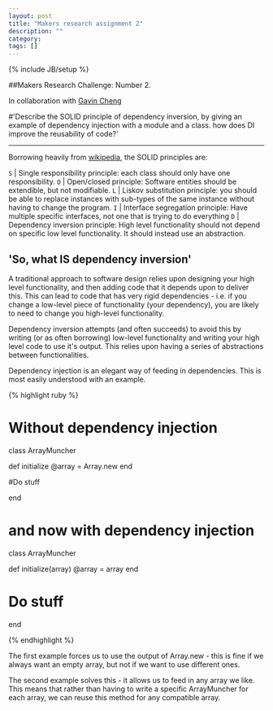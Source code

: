 ```yaml
---
layout: post
title: "Makers research assignment 2"
description: ""
category:
tags: []
---
```

{% include JB/setup %}


##Makers Research Challenge: Number 2.


In collaboration with <a href="http://github.com/gavinwcheng">Gavin Cheng</a>


#'Describe the SOLID principle of dependency inversion, by giving an example of dependency injection with a module and a class. how does DI improve the reusability of code?'
***

Borrowing heavily from <a href='https://en.wikipedia.org/wiki/SOLID_(object-oriented_design)'>wikipedia</a>, the SOLID principles are:



`S` | Single responsibility principle: each class should only have one responsibility.
`O` | Open/closed principle: Software entities should be extendible, but not modifiable.
`L` | Liskov substitution principle: you should be able to replace instances with sub-types of the same instance without having to change the program.
`I` | Interface segregation principle: Have multiple specific interfaces, not one that is trying to do everything
`D` | Dependency inversion principle: High level functionality should not depend on specific low level functionality. It should instead use an abstraction.  

## 'So, what IS dependency inversion'

A traditional approach to software design relies upon designing your high level functionality, and then adding code that it depends upon to deliver this. This can lead to code that has very rigid dependencies - i.e. if you change a low-level piece of functionality (your dependency), you are likely to need to change you high-level functionality.

Dependency inversion attempts (and often succeeds) to avoid this by writing (or as often borrowing) low-level functionality and writing your high level code to use it's output. This relies upon having a series of abstractions between functionalities.

Dependency injection is an elegant way of feeding in dependencies. This is most easily understood with an example.

{% highlight ruby %}
# Without dependency injection
class ArrayMuncher

  def initialize
    @array = Array.new
  end

 #Do stuff

end

# and now with dependency injection
class ArrayMuncher

  def initialize(array)
    @array = array
  end

  # Do stuff
end

{% endhighlight %}

The first example forces us to use the output of Array.new - this is fine if we always want an empty array, but not if we want to use different ones.

The second example solves this - it allows us to feed in any array we like. This means that rather than having to write a specific ArrayMuncher for each array, we can reuse this method for any compatible array.
